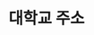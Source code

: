 ---
widget: contact



# This file represents a page section.

headless: false


# Order that this section appears on the page.

weight: 52

title: 대학교 주소

subtitle:

content:
  # Location coordinates

  coordinates:

    latitude: '35.846015'

    longitude: '127.134543'

design:

  columns: '1'

---